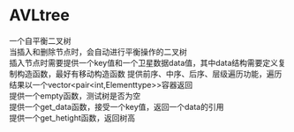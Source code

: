 # AVLtree
一个自平衡二叉树  
当插入和删除节点时，会自动进行平衡操作的二叉树  
插入节点时需要提供一个key值和一个卫星数据data值，其中data结构需要定义复制构造函数，最好有移动构造函数
提供前序、中序、后序、层级遍历功能，遍历结果以一个vector<pair<int,Elementtype>>容器返回  
提供一个empty函数，测试树是否为空  
提供一个get_data函数，接受一个key值，返回一个data的引用  
提供一个get_hetight函数，返回树高
